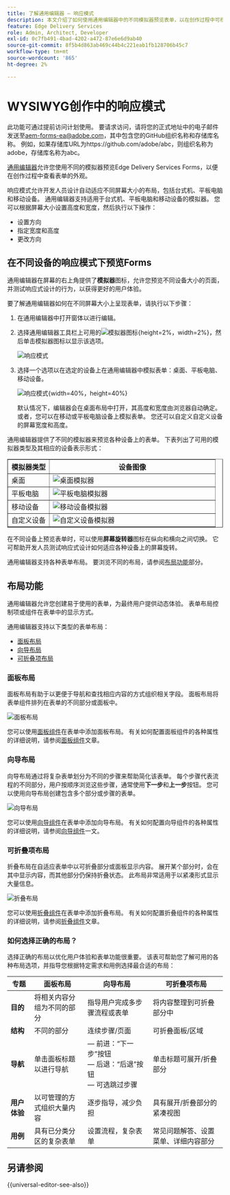 ```yaml
---
title: 了解通用编辑器 — 响应模式
description: 本文介绍了如何使用通用编辑器中的不同模拟器预览表单，以在创作过程中可视化表单的外观。
feature: Edge Delivery Services
role: Admin, Architect, Developer
exl-id: 0c7fb491-4bad-4202-a472-87e6e6d9ab40
source-git-commit: 8f5b4d863ab469c44b4c221eab1fb128706b45c7
workflow-type: tm+mt
source-wordcount: '865'
ht-degree: 2%

---
```


# WYSIWYG创作中的响应模式

<span class="preview">此功能可通过提前访问计划使用。 要请求访问，请将您的正式地址中的电子邮件发送至<a href="mailto:aem-forms-ea@adobe.com">aem-forms-ea@adobe.com</a>，其中包含您的GitHub组织名称和存储库名称。 例如，如果存储库URL为https://github.com/adobe/abc，则组织名称为adobe，存储库名称为abc。</span>


[通用编辑器](/help/edge/docs/forms/universal-editor/overview-universal-editor-for-edge-delivery-services-for-forms.md)允许您使用不同的模拟器预览Edge Delivery Services Forms，以便在创作过程中查看表单的外观。

响应模式允许开发人员设计自动适应不同屏幕大小的布局，包括台式机、平板电脑和移动设备。 通用编辑器支持适用于台式机、平板电脑和移动设备的模拟器。 您可以根据屏幕大小设置高度和宽度，然后执行以下操作：

* 设置方向
* 指定宽度和高度
* 更改方向

## 在不同设备的响应模式下预览Forms

通用编辑器在屏幕的右上角提供了&#x200B;**模拟器**&#x200B;图标，允许您预览不同设备大小的页面，并测试响应式设计的行为，以获得更好的用户体验。

要了解通用编辑器如何在不同屏幕大小上呈现表单，请执行以下步骤：

1. 在通用编辑器中打开窗体以进行编辑。
1. 选择通用编辑器工具栏上可用的![模拟器图标](/help/edge/docs/forms/universal-editor/assets/emulator.png){height=2%，width=2%}，然后单击模拟器图标以显示该选项。

   ![响应模式](/help/edge/docs/forms/universal-editor/assets/universal-editor-emulator.png)

1. 选择一个选项以在选定的设备上在通用编辑器中模拟表单：桌面、平板电脑、移动设备。

   ![响应模式](/help/edge/docs/forms/universal-editor/assets/ue-responsivemode.png){width=40%，height=40%}

   默认情况下，编辑器会在桌面布局中打开，其高度和宽度由浏览器自动确定。 或者，您可以在移动或平板电脑设备上模拟表单。 您还可以自定义自定义设备的屏幕宽度和高度。

通用编辑器提供了不同的模拟器来预览各种设备上的表单。 下表列出了可用的模拟器类型及其相应的设备表示形式：

<table border="1" style="text-align:" left; border-collapse: collapse;">
    <tr>
        <th style="width: 20%">模拟器类型</th>
        <th style="width: 80%">设备图像</th>
    </tr>
    <tr>
        <td style="width: 20%">桌面</td>
        <td style="width: 80%"><img src="/help/edge/docs/forms/universal-editor/assets/universal-editor-desktop.png" alt="桌面模拟器" style="width: auto; height: auto"></td>
    </tr>
    <tr>
        <td style="width: 20%">平板电脑</td>
        <td style="width: 80%"><img src="/help/edge/docs/forms/universal-editor/assets/universal-editor-tab.png" alt="平板电脑模拟器" style="width: auto; height: auto"></td>
    </tr>
    <tr>
        <td style="width: 20%">移动设备</td>
        <td style="width: 80%"><img src="/help/edge/docs/forms/universal-editor/assets/universal-editor-mobile.png" alt="移动设备模拟器" style="width: auto; height: auto"></td>
    </tr>
    <tr>
        <td style="width: 20%">自定义设备</td>
        <td style="width: 80%"><img src="/help/edge/docs/forms/universal-editor/assets/universal-editor-custom.png" alt="自定义设备模拟器" style="width: auto; height: auto"></td>
    </tr>
</table>

在不同设备上预览表单时，可以使用&#x200B;**屏幕旋转器**&#x200B;图标在纵向和横向之间切换。 它可帮助开发人员测试响应式设计如何适应各种设备上的屏幕旋转。

通用编辑器支持各种表单布局。 要浏览不同的布局，请参阅[布局功能](#layout-capabilities)部分。

## 布局功能

通用编辑器允许您创建易于使用的表单，为最终用户提供动态体验。 表单布局控制项或组件在表单中的显示方式。

通用编辑器支持以下类型的表单布局：
* [面板布局](#panel-layout)
* [向导布局](#wizard-layout)
* [可折叠项布局](#accordion-layout)

### 面板布局

面板布局有助于以更便于导航和查找相应内容的方式组织相关字段。 面板布局将表单组件排列在表单的不同部分或面板中。

![面板布局](/help/edge/docs/forms/universal-editor/assets/panel-layout.png)

您可以使用[面板组件](https://experienceleague.adobe.com/zh-hans/docs/experience-manager-core-components/using/adaptive-forms/adaptive-forms-components/panel)在表单中添加面板布局。 有关如何配置面板组件的各种属性的详细说明，请参阅[面板组件](https://experienceleague.adobe.com/zh-hans/docs/experience-manager-core-components/using/adaptive-forms/adaptive-forms-components/panel)文章。

### 向导布局


向导布局通过将复杂表单划分为不同的步骤来帮助简化该表单。 每个步骤代表流程的不同部分，用户按顺序浏览这些步骤，通常使用&#x200B;**下一步**&#x200B;和&#x200B;**上一步**&#x200B;按钮。 您可以使用向导布局创建包含多个部分或步骤的表单。

![向导布局](/help/edge/docs/forms/universal-editor/assets/wizard-layout.png)

您可以使用[向导组件](https://experienceleague.adobe.com/en/docs/experience-manager-core-components/using/adaptive-forms/adaptive-forms-components/wizard)在表单中添加向导布局。 有关如何配置向导组件的各种属性的详细说明，请参阅[向导组件](https://experienceleague.adobe.com/en/docs/experience-manager-core-components/using/adaptive-forms/adaptive-forms-components/wizard)一文。

### 可折叠项布局

折叠布局在自适应表单中以可折叠部分或面板显示内容。 展开某个部分时，会在其中显示内容，而其他部分仍保持折叠状态。 此布局非常适用于以紧凑形式显示大量信息。

![折叠布局](/help/edge/docs/forms/universal-editor/assets/accordion-layout.png)

您可以使用[折叠组件](https://experienceleague.adobe.com/en/docs/experience-manager-core-components/using/adaptive-forms/adaptive-forms-components/accordion)在表单中添加折叠布局。 有关如何配置折叠组件的各种属性的详细说明，请参阅[折叠组件](https://experienceleague.adobe.com/en/docs/experience-manager-core-components/using/adaptive-forms/adaptive-forms-components/accordion)文章。

### 如何选择正确的布局？

选择正确的布局以优化用户体验和表单功能很重要。 该表可帮助您了解可用的各种布局选项，并指导您根据特定需求和用例选择最合适的布局：

| 专题 | 面板布局 | 向导布局 | 可折叠项布局 |
|----------------------|-----------------------------------------------|-----------------------------------------------|-----------------------------------------------|
| **目的** | 将相关内容分组为不同的部分 | 指导用户完成多步骤流程或表单 | 将内容整理到可折叠部分中 |
| **结构** | 不同的部分 | 连续步骤/页面 | 可折叠面板/区域 |
| **导航** | 单击面板标题以进行导航 |  — 前进：“下一步”按钮<br> — 后退：“后退”按钮<br> — 可选跳过步骤 | 单击标题可展开/折叠部分 |
| **用户体验** | 以可管理的方式组织大量内容 | 逐步指导，减少负担 | 具有展开/折叠部分的紧凑视图 |
| **用例** | 具有已分类分区的复杂表单 | 设置流程，复杂表单 | 常见问题解答、设置菜单、详细内容部分 |

## 另请参阅

{{universal-editor-see-also}}
